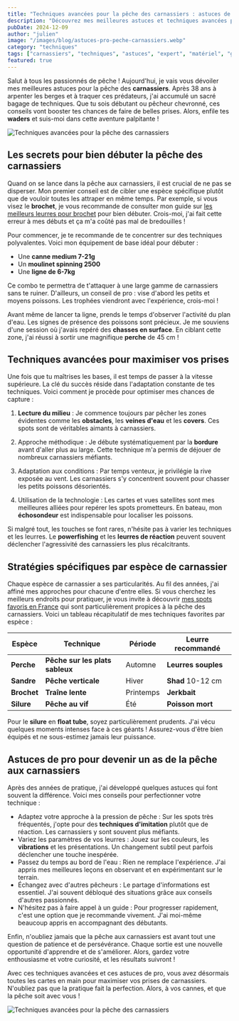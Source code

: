 ```yaml
---
title: "Techniques avancées pour la pêche des carnassiers : astuces de pros pour maximiser vos prises"
description: "Découvrez mes meilleures astuces et techniques avancées pour la pêche des carnassiers, fruit de 38 ans d'expérience sur le terrain."
pubDate: 2024-12-09
author: "julien"
image: "/images/blog/astuces-pro-peche-carnassiers.webp"
category: "techniques"
tags: ["carnassiers", "techniques", "astuces", "expert", "matériel", "guide"]
featured: true
---
```


Salut à tous les passionnés de pêche ! Aujourd'hui, je vais vous dévoiler mes meilleures astuces pour la pêche des **carnassiers**. Après 38 ans à arpenter les berges et à traquer ces prédateurs, j'ai accumulé un sacré bagage de techniques. Que tu sois débutant ou pêcheur chevronné, ces conseils vont booster tes chances de faire de belles prises. Alors, enfile tes **waders** et suis-moi dans cette aventure palpitante !

![Techniques avancées pour la pêche des carnassiers](/images/blog/astuces_pro_peche_carnassiers.webp)

## Les secrets pour bien débuter la pêche des carnassiers

Quand on se lance dans la pêche aux carnassiers, il est crucial de ne pas se disperser. Mon premier conseil est de cibler une espèce spécifique plutôt que de vouloir toutes les attraper en même temps. Par exemple, si vous visez le **brochet**, je vous recommande de consulter mon guide sur [les meilleurs leurres pour brochet](/blog/meilleurs-leurres-brochet) pour bien débuter. Crois-moi, j'ai fait cette erreur à mes débuts et ça m'a coûté pas mal de bredouilles !

Pour commencer, je te recommande de te concentrer sur des techniques polyvalentes. Voici mon équipement de base idéal pour débuter :

- Une **canne medium 7-21g**
- Un **moulinet spinning 2500**
- Une **ligne de 6-7kg**

Ce combo te permettra de t'attaquer à une large gamme de carnassiers sans te ruiner. D'ailleurs, un conseil de pro : vise d'abord les petits et moyens poissons. Les trophées viendront avec l'expérience, crois-moi !

Avant même de lancer ta ligne, prends le temps d'observer l'activité du plan d'eau. Les signes de présence des poissons sont précieux. Je me souviens d'une session où j'avais repéré des **chasses en surface**. En ciblant cette zone, j'ai réussi à sortir une magnifique **perche** de 45 cm !

## Techniques avancées pour maximiser vos prises

Une fois que tu maîtrises les bases, il est temps de passer à la vitesse supérieure. La clé du succès réside dans l'adaptation constante de tes techniques. Voici comment je procède pour optimiser mes chances de capture :

1. **Lecture du milieu** : Je commence toujours par pêcher les zones évidentes comme les **obstacles**, les **veines d'eau** et les **covers**. Ces spots sont de véritables aimants à carnassiers.

2. Approche méthodique : Je débute systématiquement par la **bordure** avant d'aller plus au large. Cette technique m'a permis de déjouer de nombreux carnassiers méfiants.

3. Adaptation aux conditions : Par temps venteux, je privilégie la rive exposée au vent. Les carnassiers s'y concentrent souvent pour chasser les petits poissons désorientés.

4. Utilisation de la technologie : Les cartes et vues satellites sont mes meilleures alliées pour repérer les spots prometteurs. En bateau, mon **échosondeur** est indispensable pour localiser les poissons.

Si malgré tout, les touches se font rares, n'hésite pas à varier les techniques et les leurres. Le **powerfishing** et les **leurres de réaction** peuvent souvent déclencher l'agressivité des carnassiers les plus récalcitrants.

## Stratégies spécifiques par espèce de carnassier

Chaque espèce de carnassier a ses particularités. Au fil des années, j'ai affiné mes approches pour chacune d'entre elles. Si vous cherchez les meilleurs endroits pour pratiquer, je vous invite à découvrir [mes spots favoris en France](/blog/meilleurs-spots-france) qui sont particulièrement propices à la pêche des carnassiers. Voici un tableau récapitulatif de mes techniques favorites par espèce :

| Espèce | Technique | Période | Leurre recommandé |
|--------|-----------|----------------|------------------|
| **Perche** | **Pêche sur les plats sableux** | Automne | **Leurres souples** |
| **Sandre** | **Pêche verticale** | Hiver | **Shad** 10-12 cm |
| **Brochet** | **Traîne lente** | Printemps | **Jerkbait** |
| **Silure** | **Pêche au vif** | Été | **Poisson mort** |

Pour le **silure** en **float tube**, soyez particulièrement prudents. J'ai vécu quelques moments intenses face à ces géants ! Assurez-vous d'être bien équipés et ne sous-estimez jamais leur puissance.

## Astuces de pro pour devenir un as de la pêche aux carnassiers

Après des années de pratique, j'ai développé quelques astuces qui font souvent la différence. Voici mes conseils pour perfectionner votre technique :

- Adaptez votre approche à la pression de pêche : Sur les spots très fréquentés, j'opte pour des **techniques d'imitation** plutôt que de réaction. Les carnassiers y sont souvent plus méfiants.
- Variez les paramètres de vos leurres : Jouez sur les couleurs, les **vibrations** et les présentations. Un changement subtil peut parfois déclencher une touche inespérée.
- Passez du temps au bord de l'eau : Rien ne remplace l'expérience. J'ai appris mes meilleures leçons en observant et en expérimentant sur le terrain.
- Échangez avec d'autres pêcheurs : Le partage d'informations est essentiel. J'ai souvent débloqué des situations grâce aux conseils d'autres passionnés.
- N'hésitez pas à faire appel à un guide : Pour progresser rapidement, c'est une option que je recommande vivement. J'ai moi-même beaucoup appris en accompagnant des débutants.

Enfin, n'oubliez jamais que la pêche aux carnassiers est avant tout une question de patience et de persévérance. Chaque sortie est une nouvelle opportunité d'apprendre et de s'améliorer. Alors, gardez votre enthousiasme et votre curiosité, et les résultats suivront !

Avec ces techniques avancées et ces astuces de pro, vous avez désormais toutes les cartes en main pour maximiser vos prises de carnassiers. N'oubliez pas que la pratique fait la perfection. Alors, à vos cannes, et que la pêche soit avec vous !

![Techniques avancées pour la pêche des carnassiers](/images/blog/astuces-pro-peche-carnassiers.webp)
